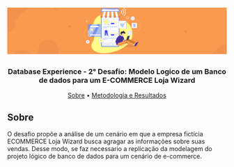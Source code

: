 <h1 align="center">
<h1 align="center">
  <br>
  <img src="https://github.com/CatarinaRRF/bootcamp_database_experience_DIO/blob/e5b0f498d8a7e3384bf2464cbfbc3c4d0bb917be/Desafio-ECOMMERCE/media/banner_ecommerce.png" alt="logo" >
</h1>

<h3 align="center"> Database Experience - 2° Desafio: Modelo Logico de um Banco de dados para um E-COMMERCE Loja Wizard</h3>

</p>

<p align="center">
  <a href="#sobre">Sobre</a> •
  <a href="#metodologia">Metodologia e Resultados</a>

## Sobre 
O desafio propõe a análise de um cenário em que a empresa fictícia ECOMMERCE Loja Wizard busca agragar as informações sobre suas vendas. Desse modo, se faz necessario a replicação da modelagem do projeto lógico de banco de dados para um cenário de e-commerce.
